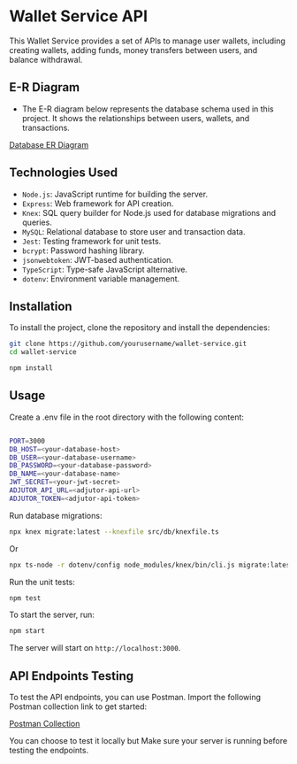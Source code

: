 # Wallet Service API

This Wallet Service provides a set of APIs to manage user wallets, including creating wallets, adding funds, money transfers between users, and balance withdrawal.


## E-R Diagram
- The E-R diagram below represents the database schema used in this project. It shows the relationships between users, wallets, and transactions.

[Database ER Diagram](https://erd.dbdesigner.net/designer/schema/1731486944-db)

## Technologies Used
- `Node.js`: JavaScript runtime for building the server.
- `Express`: Web framework for API creation.
- `Knex`: SQL query builder for Node.js used for database migrations and queries.
- `MySQL`: Relational database to store user and transaction data.
- `Jest`: Testing framework for unit tests.
- `bcrypt`: Password hashing library.
- `jsonwebtoken`: JWT-based authentication.
- `TypeScript`: Type-safe JavaScript alternative.
- `dotenv`: Environment variable management.


## Installation

To install the project, clone the repository and install the dependencies:

```bash
git clone https://github.com/yourusername/wallet-service.git
cd wallet-service

npm install
```

## Usage

Create a .env file in the root directory with the following content:

```bash

PORT=3000
DB_HOST=<your-database-host>
DB_USER=<your-database-username>
DB_PASSWORD=<your-database-password>
DB_NAME=<your-database-name>
JWT_SECRET=<your-jwt-secret>
ADJUTOR_API_URL=<adjutor-api-url>
ADJUTOR_TOKEN=<adjutor-api-token>
```


Run database migrations:

```bash
npx knex migrate:latest --knexfile src/db/knexfile.ts
```
Or

```bash
npx ts-node -r dotenv/config node_modules/knex/bin/cli.js migrate:latest --knexfile src/db/knexfile.ts
```

Run the unit tests:

```bash
npm test
```

To start the server, run:

```bash
npm start
```

The server will start on `http://localhost:3000`.

## API Endpoints Testing
To test the API endpoints, you can use Postman. Import the following Postman collection link to get started:

[Postman Collection](https://www.postman.com/be-devs-8933/workspace/be/request/35579147-3842bf86-4937-4253-8f7f-3a33f8d9444e?action=share&creator=35579147&ctx=documentation)

You can choose to test it locally but Make sure your server is running before testing the endpoints.
